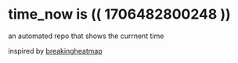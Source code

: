 # time_now is (( 1706482800248 ))

an automated repo that shows the currnent time

inspired by [breakingheatmap](https://github.com/breakingheatmap/breakingheatmap)